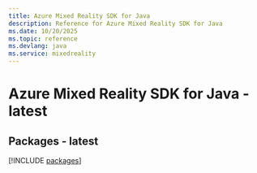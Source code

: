 ```yaml
---
title: Azure Mixed Reality SDK for Java
description: Reference for Azure Mixed Reality SDK for Java
ms.date: 10/20/2025
ms.topic: reference
ms.devlang: java
ms.service: mixedreality
---
```

# Azure Mixed Reality SDK for Java - latest
## Packages - latest
[!INCLUDE [packages](mixed-reality-index.md)]